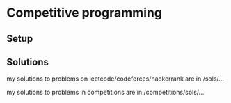 # Competitive programming

## Setup

## Solutions
my solutions to problems on leetcode/codeforces/hackerrank are in /sols/...

my solutions to problems in competitions are in /competitions/sols/...
